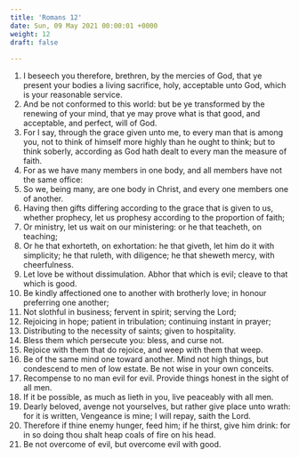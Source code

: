 ```yaml
---
title: 'Romans 12'
date: Sun, 09 May 2021 00:00:01 +0000
weight: 12
draft: false
  
---
```


1. I beseech you therefore, brethren, by the mercies of God, that ye present your bodies a living sacrifice, holy, acceptable unto God, which is your reasonable service.
2. And be not conformed to this world: but be ye transformed by the renewing of your mind, that ye may prove what is that good, and acceptable, and perfect, will of God.
3. For I say, through the grace given unto me, to every man that is among you, not to think of himself more highly than he ought to think; but to think soberly, according as God hath dealt to every man the measure of faith.
4. For as we have many members in one body, and all members have not the same office:
5. So we, being many, are one body in Christ, and every one members one of another.
6. Having then gifts differing according to the grace that is given to us, whether prophecy, let us prophesy according to the proportion of faith;
7. Or ministry, let us wait on our ministering: or he that teacheth, on teaching;
8. Or he that exhorteth, on exhortation: he that giveth, let him do it with simplicity; he that ruleth, with diligence; he that sheweth mercy, with cheerfulness.
9. Let love be without dissimulation. Abhor that which is evil; cleave to that which is good.
10. Be kindly affectioned one to another with brotherly love; in honour preferring one another;
11. Not slothful in business; fervent in spirit; serving the Lord;
12. Rejoicing in hope; patient in tribulation; continuing instant in prayer;
13. Distributing to the necessity of saints; given to hospitality.
14. Bless them which persecute you: bless, and curse not.
15. Rejoice with them that do rejoice, and weep with them that weep.
16. Be of the same mind one toward another. Mind not high things, but condescend to men of low estate. Be not wise in your own conceits.
17. Recompense to no man evil for evil. Provide things honest in the sight of all men.
18. If it be possible, as much as lieth in you, live peaceably with all men.
19. Dearly beloved, avenge not yourselves, but rather give place unto wrath: for it is written, Vengeance is mine; I will repay, saith the Lord.
20. Therefore if thine enemy hunger, feed him; if he thirst, give him drink: for in so doing thou shalt heap coals of fire on his head.
21. Be not overcome of evil, but overcome evil with good.
